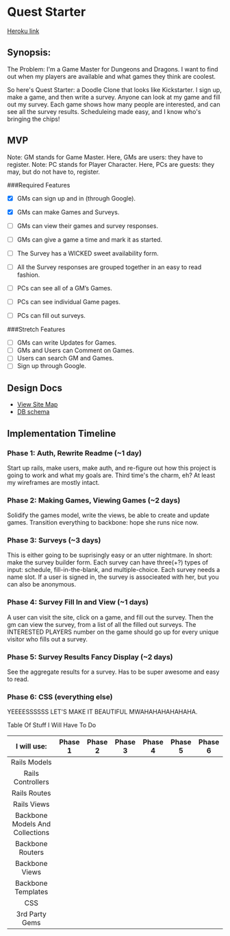 # Quest Starter

[Heroku link][heroku]

[heroku]: http://flux-capacitr.herokuapp.com

## Synopsis:

The Problem: I'm a Game Master for Dungeons and Dragons. I want to find out when my players are available and what games they think are coolest. 

So here's Quest Starter: a Doodle Clone that looks like Kickstarter. I sign up, make a game, and then write a survey. Anyone can look at my game and fill out my survey. Each game shows how many people are interested, and can see all the survey results. Scheduleing made easy, and I know who's bringing the chips!

## MVP

Note: GM stands for Game Master. Here, GMs are users: they have to register.
Note: PC stands for Player Character. Here, PCs are guests: they may, but do not have to, register.

###Required Features 

- [x] GMs can sign up and in (through Google).
- [x] GMs can make Games and Surveys.
- [ ] GMs can view their games and survey responses.
- [ ] GMs can give a game a time and mark it as started.
- [ ] The Survey has a WICKED sweet availability form.
- [ ] All the Survey responses are grouped together in an easy to read fashion.

- [ ] PCs can see all of a GM’s Games.
- [ ] PCs can see individual Game pages.
- [ ] PCs can fill out surveys.

###Stretch Features

- [ ] GMs can write Updates for Games.
- [ ] GMs and Users can Comment on Games.
- [ ] Users can search GM and Games.
- [ ] Sign up through Google.

## Design Docs
* [View Site Map][views]
* [DB schema][schema]

[views]: ./docs/views.md
[schema]: ./docs/schema.md

## Implementation Timeline

### Phase 1: Auth, Rewrite Readme  (~1 day)
Start up rails, make users, make auth, and re-figure out how this project is going to work and what my goals are. Third time's the charm, eh? At least my wireframes are mostly intact.

### Phase 2: Making Games, Viewing Games (~2 days)
Solidify the games model, write the views, be able to create and update games. Transition everything to backbone: hope she runs nice now.

### Phase 3: Surveys (~3 days)
This is either going to be suprisingly easy or an utter nightmare. In short: make the survey builder form. Each survey can have three(+?) types of input: schedule, fill-in-the-blank, and multiple-choice. Each survey needs a name slot. If a user is signed in, the survey is associeated with her, but you can also be anonymous.

### Phase 4: Survey Fill In and View (~1 days)
A user can visit the site, click on a game, and fill out the survey. Then the gm can view the survey, from a list of all the filled out surveys. The INTERESTED PLAYERS number on the game should go up for every unique visitor who fills out a survey.

### Phase 5: Survey Results Fancy Display (~2 days)
See the aggregate results for a survey. Has to be super awesome and easy to read.

### Phase 6: CSS (everything else)
YEEEESSSSSS LET'S MAKE IT BEAUTIFUL MWAHAHAHAHAHAHA.

Table Of Stuff I Will Have To Do

| I will use:    | Phase 1         | Phase 2      | Phase 3      | Phase 4      | Phase 5      |  Phase 6      |
| :---------------------------------: | :-------------: | :----------: | :----------: | :----------: | :----------: | :-----------: |
| Rails Models                    |  |  |  |  |  |  |
| Rails Controllers               |  |  |  |  |  |  |
| Rails Routes                    |  |  |  |  |  |  |
| Rails Views                     |  |  |  |  |  |  |
| Backbone Models And Collections |  |  |  |  |  |  |
| Backbone Routers                |  |  |  |  |  |  |
| Backbone Views                  |  |  |  |  |  |  |
| Backbone Templates              |  |  |  |  |  |  |
| CSS                             |  |  |  |  |  |  |
| 3rd Party Gems                  |  |  |  |  |  |  |

